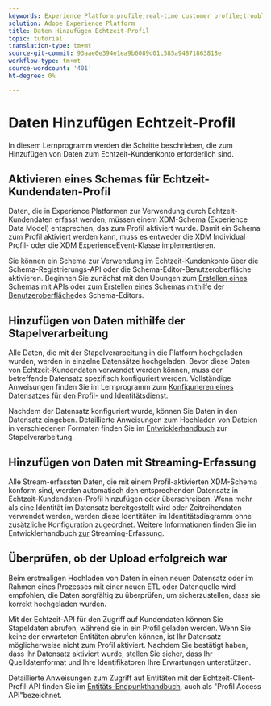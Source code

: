 ```yaml
---
keywords: Experience Platform;profile;real-time customer profile;troubleshooting;API
solution: Adobe Experience Platform
title: Daten Hinzufügen Echtzeit-Profil
topic: tutorial
translation-type: tm+mt
source-git-commit: 93aae0e394e1ea9b6089d01c585a94871863818e
workflow-type: tm+mt
source-wordcount: '401'
ht-degree: 0%

---
```



# Daten Hinzufügen Echtzeit-Profil

In diesem Lernprogramm werden die Schritte beschrieben, die zum Hinzufügen von Daten zum Echtzeit-Kundenkonto erforderlich sind.

## Aktivieren eines Schemas für Echtzeit-Kundendaten-Profil

Daten, die in Experience Platformen zur Verwendung durch Echtzeit-Kundendaten erfasst werden, müssen einem XDM-Schema (Experience Data Model) entsprechen, das zum Profil aktiviert wurde. Damit ein Schema zum Profil aktiviert werden kann, muss es entweder die XDM Individual Profil- oder die XDM ExperienceEvent-Klasse implementieren.

Sie können ein Schema zur Verwendung im Echtzeit-Kundenkonto über die Schema-Registrierungs-API oder die Schema-Editor-Benutzeroberfläche aktivieren. Beginnen Sie zunächst mit den Übungen zum [Erstellen eines Schemas mit APIs](../../xdm/tutorials/create-schema-api.md) oder zum [Erstellen eines Schemas mithilfe der Benutzeroberfläche](../../xdm/tutorials/create-schema-ui.md)des Schema-Editors.

## Hinzufügen von Daten mithilfe der Stapelverarbeitung

Alle Daten, die mit der Stapelverarbeitung in die Platform hochgeladen wurden, werden in einzelne Datensätze hochgeladen. Bevor diese Daten von Echtzeit-Kundendaten verwendet werden können, muss der betreffende Datensatz spezifisch konfiguriert werden. Vollständige Anweisungen finden Sie im Lernprogramm zum [Konfigurieren eines Datensatzes für den Profil- und Identitätsdienst](dataset-configuration.md).

Nachdem der Datensatz konfiguriert wurde, können Sie Daten in den Datensatz eingeben. Detaillierte Anweisungen zum Hochladen von Dateien in verschiedenen Formaten finden Sie im [Entwicklerhandbuch](../../ingestion/batch-ingestion/api-overview.md) zur Stapelverarbeitung.

## Hinzufügen von Daten mit Streaming-Erfassung

Alle Stream-erfassten Daten, die mit einem Profil-aktivierten XDM-Schema konform sind, werden automatisch den entsprechenden Datensatz in Echtzeit-Kundendaten-Profil hinzufügen oder überschreiben. Wenn mehr als eine Identität im Datensatz bereitgestellt wird oder Zeitreihendaten verwendet werden, werden diese Identitäten im Identitätsdiagramm ohne zusätzliche Konfiguration zugeordnet. Weitere Informationen finden Sie im Entwicklerhandbuch [zur](../../ingestion/tutorials/streaming-record-data.md) Streaming-Erfassung.

## Überprüfen, ob der Upload erfolgreich war

Beim erstmaligen Hochladen von Daten in einen neuen Datensatz oder im Rahmen eines Prozesses mit einer neuen ETL oder Datenquelle wird empfohlen, die Daten sorgfältig zu überprüfen, um sicherzustellen, dass sie korrekt hochgeladen wurden.

Mit der Echtzeit-API für den Zugriff auf Kundendaten können Sie Stapeldaten abrufen, während sie in ein Profil geladen werden. Wenn Sie keine der erwarteten Entitäten abrufen können, ist Ihr Datensatz möglicherweise nicht zum Profil aktiviert. Nachdem Sie bestätigt haben, dass Ihr Datensatz aktiviert wurde, stellen Sie sicher, dass Ihr Quelldatenformat und Ihre Identifikatoren Ihre Erwartungen unterstützen.

Detaillierte Anweisungen zum Zugriff auf Entitäten mit der Echtzeit-Client-Profil-API finden Sie im [Entitäts-Endpunkthandbuch](../api/entities.md), auch als &quot;Profil Access API&quot;bezeichnet.